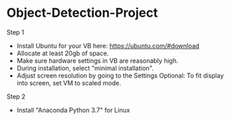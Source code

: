 # Object-Detection-Project

Step 1 
- Install Ubuntu for your VB here: https://ubuntu.com/#download
- Allocate at least 20gb of space.
- Make sure hardware settings in VB are reasonably high.
- During installation, select "minimal installation".
- Adjust screen resolution by going to the Settings
  Optional: To fit display into screen, set VM to scaled mode.
  
 Step 2
 - Install "Anaconda Python 3.7" for Linux
